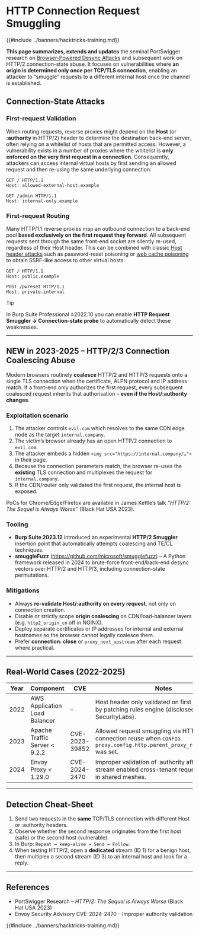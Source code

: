 # HTTP Connection Request Smuggling

{{#include ../banners/hacktricks-training.md}}

**This page summarizes, extends and updates** the seminal PortSwigger research on [Browser-Powered Desync Attacks](https://portswigger.net/research/browser-powered-desync-attacks) and subsequent work on HTTP/2 connection-state abuse. It focuses on vulnerabilities where **an origin is determined only once per TCP/TLS connection**, enabling an attacker to “smuggle” requests to a different internal host once the channel is established.

## Connection-State Attacks <a href="#state" id="state"></a>

### First-request Validation

When routing requests, reverse proxies might depend on the **Host** (or **:authority** in HTTP/2) header to determine the destination back-end server, often relying on a whitelist of hosts that are permitted access. However, a vulnerability exists in a number of proxies where the whitelist is **only enforced on the very first request in a connection**. Consequently, attackers can access internal virtual hosts by first sending an allowed request and then re-using the same underlying connection:

```http
GET / HTTP/1.1
Host: allowed-external-host.example

GET /admin HTTP/1.1
Host: internal-only.example
```

### First-request Routing

Many HTTP/1.1 reverse proxies map an outbound connection to a back-end pool **based exclusively on the first request they forward**. All subsequent requests sent through the same front-end socket are silently re-used, regardless of their Host header. This can be combined with classic [Host header attacks](https://portswigger.net/web-security/host-header) such as password-reset poisoning or [web cache poisoning](https://portswigger.net/web-security/web-cache-poisoning) to obtain SSRF-like access to other virtual hosts:

```http
GET / HTTP/1.1
Host: public.example

POST /pwreset HTTP/1.1
Host: private.internal
```

> [!TIP]
> In Burp Suite Professional ≥2022.10 you can enable **HTTP Request Smuggler → Connection-state probe** to automatically detect these weaknesses.

---

## NEW in 2023-2025 – HTTP/2/3 Connection Coalescing Abuse

Modern browsers routinely **coalesce** HTTP/2 and HTTP/3 requests onto a single TLS connection when the certificate, ALPN protocol and IP address match. If a front-end only authorizes the first request, every subsequent coalesced request inherits that authorisation – **even if the Host/:authority changes**.

### Exploitation scenario
1. The attacker controls `evil.com` which resolves to the same CDN edge node as the target `internal.company`.
2. The victim’s browser already has an open HTTP/2 connection to `evil.com`.
3. The attacker embeds a hidden `<img src="https://internal.company/…">` in their page.
4. Because the connection parameters match, the browser re-uses the **existing** TLS connection and multiplexes the request for `internal.company`.
5. If the CDN/router only validated the first request, the internal host is exposed.

PoCs for Chrome/Edge/Firefox are available in James Kettle’s talk *“HTTP/2: The Sequel is Always Worse”* (Black Hat USA 2023).

### Tooling
* **Burp Suite 2023.12** introduced an experimental **HTTP/2 Smuggler** insertion point that automatically attempts coalescing and TE/CL techniques.
* **smuggleFuzz** (https://github.com/microsoft/smugglefuzz) – A Python framework released in 2024 to brute-force front-end/back-end desync vectors over HTTP/2 and HTTP/3, including connection-state permutations.

### Mitigations
* Always **re-validate Host/:authority on every request**, not only on connection creation.
* Disable or strictly scope **origin coalescing** on CDN/load-balancer layers (e.g. `http2_origin_cn` off in NGINX).
* Deploy separate certificates or IP addresses for internal and external hostnames so the browser cannot legally coalesce them.
* Prefer **connection: close** or `proxy_next_upstream` after each request where practical.

---

## Real-World Cases (2022-2025)

| Year | Component | CVE | Notes |
|------|-----------|-----|-------|
| 2022 | AWS Application Load Balancer | – | Host header only validated on first request; fixed by patching rules engine (disclosed by SecurityLabs). |
| 2023 | Apache Traffic Server < 9.2.2 | CVE-2023-39852 | Allowed request smuggling via HTTP/2 connection reuse when `CONFIG proxy.config.http.parent_proxy_routing_enable` was set. |
| 2024 | Envoy Proxy < 1.29.0 | CVE-2024-2470 | Improper validation of :authority after first stream enabled cross-tenant request smuggling in shared meshes. |

---

## Detection Cheat-Sheet

1. Send two requests in the **same** TCP/TLS connection with different Host or :authority headers.
2. Observe whether the second response originates from the first host (safe) or the second host (vulnerable).
3. In Burp: `Repeat → keep-alive → Send → Follow`.
4. When testing HTTP/2, open a **dedicated** stream (ID 1) for a benign host, then multiplex a second stream (ID 3) to an internal host and look for a reply.

---

## References

* PortSwigger Research – *HTTP/2: The Sequel is Always Worse* (Black Hat USA 2023)
* Envoy Security Advisory CVE-2024-2470 – Improper authority validation

{{#include ../banners/hacktricks-training.md}}